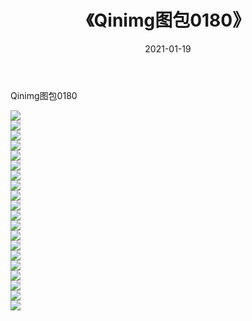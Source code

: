 ﻿---
layout: post
title:  《Qinimg图包0180》
date:   2021-01-19
img: http://imgx.orgx.ga/Qinimg图包/Qinimg图包0180/000.jpg
categories: [美女, 清纯, 唯美]
---

Qinimg图包0180

 ![](http://imgx.orgx.ga/Qinimg图包/Qinimg图包0180/001.jpg) <br>![](http://imgx.orgx.ga/Qinimg图包/Qinimg图包0180/002.jpg) <br>![](http://imgx.orgx.ga/Qinimg图包/Qinimg图包0180/003.jpg) <br>![](http://imgx.orgx.ga/Qinimg图包/Qinimg图包0180/004.jpg) <br>![](http://imgx.orgx.ga/Qinimg图包/Qinimg图包0180/005.jpg) <br>![](http://imgx.orgx.ga/Qinimg图包/Qinimg图包0180/006.jpg) <br>![](http://imgx.orgx.ga/Qinimg图包/Qinimg图包0180/007.jpg) <br>![](http://imgx.orgx.ga/Qinimg图包/Qinimg图包0180/008.jpg) <br>![](http://imgx.orgx.ga/Qinimg图包/Qinimg图包0180/009.jpg) <br>![](http://imgx.orgx.ga/Qinimg图包/Qinimg图包0180/010.jpg) <br>![](http://imgx.orgx.ga/Qinimg图包/Qinimg图包0180/011.jpg) <br>![](http://imgx.orgx.ga/Qinimg图包/Qinimg图包0180/012.jpg) <br>![](http://imgx.orgx.ga/Qinimg图包/Qinimg图包0180/013.jpg) <br>![](http://imgx.orgx.ga/Qinimg图包/Qinimg图包0180/014.jpg) <br>![](http://imgx.orgx.ga/Qinimg图包/Qinimg图包0180/015.jpg) <br>![](http://imgx.orgx.ga/Qinimg图包/Qinimg图包0180/016.jpg) <br>![](http://imgx.orgx.ga/Qinimg图包/Qinimg图包0180/017.jpg) <br>![](http://imgx.orgx.ga/Qinimg图包/Qinimg图包0180/018.jpg) <br>![](http://imgx.orgx.ga/Qinimg图包/Qinimg图包0180/019.jpg) <br>![](http://imgx.orgx.ga/Qinimg图包/Qinimg图包0180/020.jpg) <br>